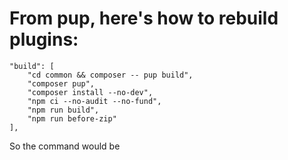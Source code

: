 # From pup, here's how to rebuild plugins:

	"build": [
		"cd common && composer -- pup build",
		"composer pup",
		"composer install --no-dev",
		"npm ci --no-audit --no-fund",
		"npm run build",
		"npm run before-zip"
	],

So the command would be 